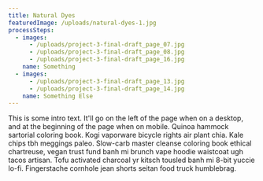 ```yaml
---
title: Natural Dyes
featuredImage: /uploads/natural-dyes-1.jpg
processSteps:
  - images:
      - /uploads/project-3-final-draft_page_07.jpg
      - /uploads/project-3-final-draft_page_08.jpg
      - /uploads/project-3-final-draft_page_16.jpg
    name: Something
  - images:
      - /uploads/project-3-final-draft_page_13.jpg
      - /uploads/project-3-final-draft_page_14.jpg
    name: Something Else
---
```

This is some intro text. It'll go on the left of the page when on a desktop, and at the beginning of the page when on mobile. Quinoa hammock sartorial coloring book. Kogi vaporware bicycle rights air plant chia. Kale chips tbh meggings paleo. Slow-carb master cleanse coloring book ethical chartreuse, vegan trust fund banh mi brunch vape hoodie waistcoat ugh tacos artisan. Tofu activated charcoal yr kitsch tousled banh mi 8-bit yuccie lo-fi. Fingerstache cornhole jean shorts seitan food truck humblebrag.
